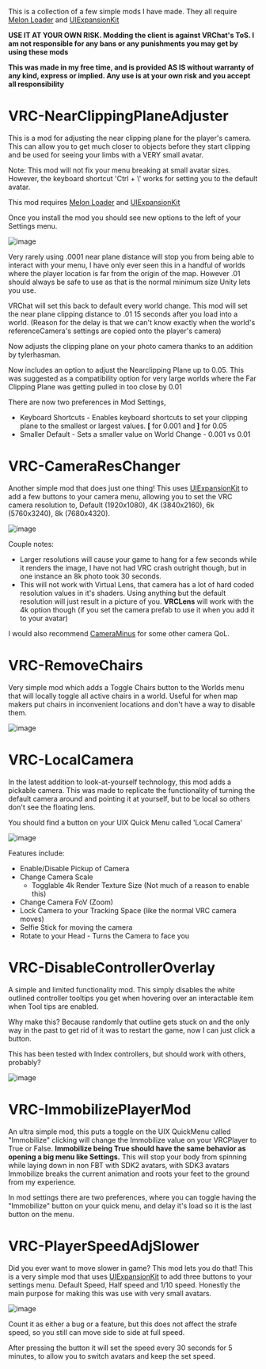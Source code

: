 This is a collection of a few simple mods I have made. 
They all require [Melon Loader](https://melonwiki.xyz/#/README?id=installation-on-il2cpp-games) and [UIExpansionKit](https://github.com/knah/VRCMods/)

**USE IT AT YOUR OWN RISK. Modding the client is against VRChat's ToS. I am not responsible for any bans or any punishments you may get by using these mods**

**This was made in my free time, and is provided AS IS without warranty of any kind, express or implied. Any use is at your own risk and you accept all responsibility**


# VRC-NearClippingPlaneAdjuster
This is a mod for adjusting the near clipping plane for the player's camera. This can allow you to get much closer to objects before they start clipping and be used for seeing your limbs with a VERY small avatar. 

Note: This mod will not fix your menu breaking at small avatar sizes. However, the keyboard shortcut 'Ctrl + \\' works for setting you to the default avatar. 

This mod requires [Melon Loader](/https://melonwiki.xyz/#/README?id=installation-on-il2cpp-games) and [UIExpansionKit](https://github.com/knah/VRCMods/)

Once you install the mod you should see new options to the left of your Settings menu. 

![image](https://user-images.githubusercontent.com/68404726/107717860-34b56a80-6c9a-11eb-92e5-6915c8f0d9b8.png)

Very rarely using .0001 near plane distance will stop you from being able to interact with your menu, I have only ever seen this in a handful of worlds where the player location is far from the origin of the map. However .01 should always be safe to use as that is the normal minimum size Unity lets you use.  


VRChat will set this back to default every world change. This mod will set the near plane clipping distance to .01 15 seconds after you load into a world.  (Reason for the delay is that we can't know exactly when the world's referenceCamera's settings are copied onto the player's camera)

Now adjusts the clipping plane on your photo camera thanks to an addition by tylerhasman.

Now includes an option to adjust the Nearclipping Plane up to 0.05. This was suggested as a compatibility option for very large worlds where the Far Clipping Plane was getting pulled in too close by 0.01

There are now two preferences in Mod Settings, 
* Keyboard Shortcuts - Enables keyboard shortcuts to set your clipping plane to the smallest or largest values.  **[** for 0.001 and  **]** for 0.05
* Smaller Default - Sets a smaller value on World Change - 0.001 vs 0.01

# VRC-CameraResChanger
Another simple mod that does just one thing! This uses [UIExpansionKit](https://github.com/knah/V.RCMods/) to add a few buttons to your camera menu, allowing you to set the VRC camera resolution to, Default (1920x1080), 4K (3840x2160), 6k (5760x3240), 8k (7680x4320).

![image](https://user-images.githubusercontent.com/4786654/86955451-370c8080-c11d-11ea-8038-4b39c7c10979.png)

Couple notes: 
* Larger resolutions will cause your game to hang for a few seconds while it renders the image, I have not had VRC crash outright though, but in one instance an 8k photo took 30 seconds.    
* This will not work with Virtual Lens, that camera has a lot of hard coded resolution values in it's shaders. Using anything but the default resolution will just result in a picture of you. **VRCLens** will work with the 4k option though (if you set the camera prefab to use it when you add it to your avatar)

I would also recommend [CameraMinus](https://github.com/knah/VRCMods) for some other camera QoL. 

# VRC-RemoveChairs
Very simple mod which adds a Toggle Chairs button to the Worlds menu that will locally toggle all active chairs in a world. Useful for when map makers put chairs in inconvenient locations and don't have a way to disable them.

![image](https://user-images.githubusercontent.com/68404726/107717998-86f68b80-6c9a-11eb-9d30-53189e873661.png)

# VRC-LocalCamera
In the latest addition to look-at-yourself technology, this mod adds a pickable camera. This was made to replicate the functionality of turning the default camera around and pointing it at yourself, but to be local so others don't see the floating lens.

You should find a button on your UIX Quick Menu called 'Local Camera'

![image](https://user-images.githubusercontent.com/68404726/107718087-bf966500-6c9a-11eb-90bc-2c6efa02d591.png)

Features include:
  * Enable/Disable Pickup of Camera 
  * Change Camera Scale
    * Togglable 4k Render Texture Size (Not much of a reason to enable this)
  * Change Camera FoV (Zoom)
  * Lock Camera to your Tracking Space (like the normal VRC camera moves)
  * Selfie Stick for moving the camera
  * Rotate to your Head - Turns the Camera to face you
  
# VRC-DisableControllerOverlay
A simple and limited functionality mod. This simply disables the white outlined controller tooltips you get when hovering over an interactable item when Tool tips are enabled. 

Why make this? Because randomly that outline gets stuck on and the only way in the past to get rid of it was to restart the game, now I can just click a button. 

This has been tested with Index controllers, but should work with others, probably? 

![image](https://user-images.githubusercontent.com/68404726/107717602-a17c3500-6c99-11eb-8ae8-9f0fd4a42165.png)

# VRC-ImmobilizePlayerMod
An ultra simple mod, this puts a toggle on the UIX QuickMenu called "Immobilize" clicking will change the Immobilize value on your VRCPlayer to True or False. **Immobilize being True should have the same behavior as opening a big menu like Settings.** 
This will stop your body from spinning while laying down in non FBT with SDK2 avatars, with SDK3 avatars Immobilize breaks the current animation and roots your feet to the ground from my experience. 

In mod settings there are two preferences, where you can toggle having the "Immobilize" button on your quick menu, and delay it's load so it is the last button on the menu.

# VRC-PlayerSpeedAdjSlower
Did you ever want to move slower in game? This mod lets you do that! This is a very simple mod that uses [UIExpansionKit](https://github.com/knah/VRCMods/) to add three buttons to your settings menu. Default Speed, Half speed and 1/10 speed. 
Honestly the main purpose for making this was use with very small avatars. 

![image](https://user-images.githubusercontent.com/68404726/107718127-d341cb80-6c9a-11eb-8250-4c2f142b09f4.png)

Count it as either a bug or a feature, but this does not affect the strafe speed, so you still can move side to side at full speed. 

After pressing the button it will set the speed every 30 seconds for 5 minutes, to allow you to switch avatars and keep the set speed.

